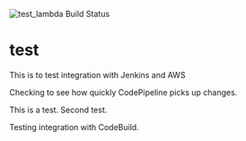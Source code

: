 ![test_lambda Build Status](https://codebuild.us-west-2.amazonaws.com/badges?uuid=eyJlbmNyeXB0ZWREYXRhIjoib2IwYjB0TTdHbi9nSE5FQTlhMWlFSVEyOEJobDhmZXM3TmNhamRzd3V4VEhYeHZqV2tsZzhMT1U2ZjFxWlBmNUtRdkwybVgxVzhURzBRNDNLM2hncUJZPSIsIml2UGFyYW1ldGVyU3BlYyI6IjJ2Q1JPOVgxTEIwb2hTUjIiLCJtYXRlcmlhbFNldFNlcmlhbCI6MX0%3D&branch=test_lambda)
# test
This is to test integration with Jenkins and AWS

Checking to see how quickly CodePipeline picks up changes.

This is a test. Second test.

Testing integration with CodeBuild.

